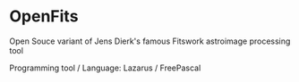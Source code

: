 # OpenFits
Open Souce variant of Jens Dierk's famous Fitswork astroimage processing tool

Programming tool / Language: Lazarus / FreePascal
